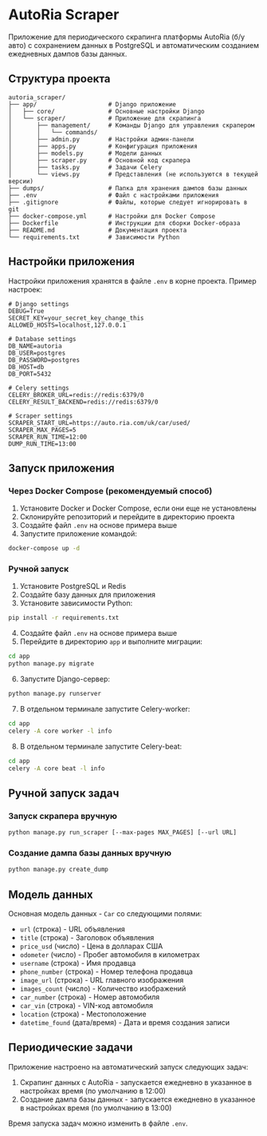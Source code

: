 # AutoRia Scraper

Приложение для периодического скрапинга платформы AutoRia (б/у авто) с сохранением данных в PostgreSQL и автоматическим созданием ежедневных дампов базы данных.

## Структура проекта

```
autoria_scraper/
├── app/                    # Django приложение
│   ├── core/               # Основные настройки Django
│   └── scraper/            # Приложение для скрапинга
│       ├── management/     # Команды Django для управления скрапером
│       │   └── commands/   
│       ├── admin.py        # Настройки админ-панели
│       ├── apps.py         # Конфигурация приложения
│       ├── models.py       # Модели данных
│       ├── scraper.py      # Основной код скрапера
│       ├── tasks.py        # Задачи Celery
│       └── views.py        # Представления (не используются в текущей версии)
├── dumps/                  # Папка для хранения дампов базы данных
├── .env                    # Файл с настройками приложения
├── .gitignore              # Файлы, которые следует игнорировать в git
├── docker-compose.yml      # Настройки для Docker Compose
├── Dockerfile              # Инструкции для сборки Docker-образа
├── README.md               # Документация проекта
└── requirements.txt        # Зависимости Python
```

## Настройки приложения

Настройки приложения хранятся в файле `.env` в корне проекта. Пример настроек:

```
# Django settings
DEBUG=True
SECRET_KEY=your_secret_key_change_this
ALLOWED_HOSTS=localhost,127.0.0.1

# Database settings
DB_NAME=autoria
DB_USER=postgres
DB_PASSWORD=postgres
DB_HOST=db
DB_PORT=5432

# Celery settings
CELERY_BROKER_URL=redis://redis:6379/0
CELERY_RESULT_BACKEND=redis://redis:6379/0

# Scraper settings
SCRAPER_START_URL=https://auto.ria.com/uk/car/used/
SCRAPER_MAX_PAGES=5
SCRAPER_RUN_TIME=12:00
DUMP_RUN_TIME=13:00
```

## Запуск приложения

### Через Docker Compose (рекомендуемый способ)

1. Установите Docker и Docker Compose, если они еще не установлены
2. Склонируйте репозиторий и перейдите в директорию проекта
3. Создайте файл `.env` на основе примера выше
4. Запустите приложение командой:

```bash
docker-compose up -d
```

### Ручной запуск

1. Установите PostgreSQL и Redis
2. Создайте базу данных для приложения
3. Установите зависимости Python:

```bash
pip install -r requirements.txt
```

4. Создайте файл `.env` на основе примера выше
5. Перейдите в директорию `app` и выполните миграции:

```bash
cd app
python manage.py migrate
```

6. Запустите Django-сервер:

```bash
python manage.py runserver
```

7. В отдельном терминале запустите Celery-worker:

```bash
cd app
celery -A core worker -l info
```

8. В отдельном терминале запустите Celery-beat:

```bash
cd app
celery -A core beat -l info
```

## Ручной запуск задач

### Запуск скрапера вручную

```bash
python manage.py run_scraper [--max-pages MAX_PAGES] [--url URL]
```

### Создание дампа базы данных вручную

```bash
python manage.py create_dump
```

## Модель данных

Основная модель данных - `Car` со следующими полями:

- `url` (строка) - URL объявления
- `title` (строка) - Заголовок объявления
- `price_usd` (число) - Цена в долларах США
- `odometer` (число) - Пробег автомобиля в километрах
- `username` (строка) - Имя продавца
- `phone_number` (строка) - Номер телефона продавца
- `image_url` (строка) - URL главного изображения
- `images_count` (число) - Количество изображений
- `car_number` (строка) - Номер автомобиля
- `car_vin` (строка) - VIN-код автомобиля
- `location` (строка) - Местоположение
- `datetime_found` (дата/время) - Дата и время создания записи

## Периодические задачи

Приложение настроено на автоматический запуск следующих задач:

1. Скрапинг данных с AutoRia - запускается ежедневно в указанное в настройках время (по умолчанию в 12:00)
2. Создание дампа базы данных - запускается ежедневно в указанное в настройках время (по умолчанию в 13:00)

Время запуска задач можно изменить в файле `.env`.